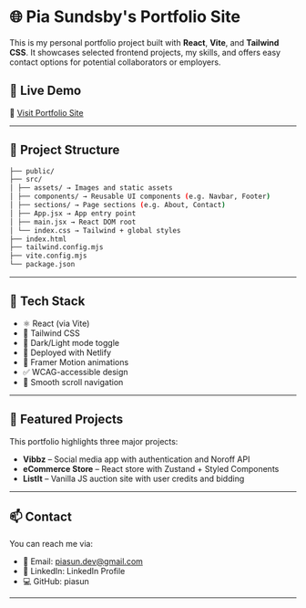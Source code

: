 # 🌐 Pia Sundsby's Portfolio Site

This is my personal portfolio project built with **React**, **Vite**, and **Tailwind CSS**. It showcases selected frontend projects, my skills, and offers easy contact options for potential collaborators or employers.

## 🚀 Live Demo

🔗 [Visit Portfolio Site](https://piasundsby.netlify.app/)

---

## 📁 Project Structure

```bash
├── public/
├── src/
│ ├── assets/ → Images and static assets
│ ├── components/ → Reusable UI components (e.g. Navbar, Footer)
│ ├── sections/ → Page sections (e.g. About, Contact)
│ ├── App.jsx → App entry point
│ ├── main.jsx → React DOM root
│ └── index.css → Tailwind + global styles
├── index.html
├── tailwind.config.mjs
├── vite.config.mjs
└── package.json
```

---

## 🧰 Tech Stack

- ⚛️ React (via Vite)
- 🎨 Tailwind CSS
- 🌙 Dark/Light mode toggle
- 💾 Deployed with Netlify
- 🎥 Framer Motion animations
- ✅ WCAG-accessible design
- 🧭 Smooth scroll navigation

---

## 📸 Featured Projects

This portfolio highlights three major projects:

- **Vibbz** – Social media app with authentication and Noroff API
- **eCommerce Store** – React store with Zustand + Styled Components
- **ListIt** – Vanilla JS auction site with user credits and bidding

---

## 📫 Contact

You can reach me via:

- 📧 Email: piasun.dev@gmail.com
- 💼 LinkedIn: LinkedIn Profile
- 💻 GitHub: piasun

---
